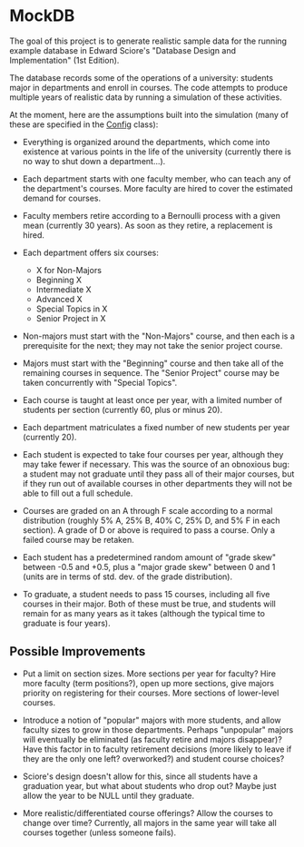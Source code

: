 MockDB
======

The goal of this project is to generate realistic sample data for the running example database in
Edward Sciore's "Database Design and Implementation" (1st Edition).

The database records some of the operations of a university: students major in departments and
enroll in courses. The code attempts to produce multiple years of realistic data by running a
simulation of these activities.

At the moment, here are the assumptions built into the simulation (many of these are specified in the
[Config](src/edu/depauw/csc480/mockdb/sim/Config.java) class):

* Everything is organized around the departments, which come into existence at various points
in the life of the university (currently there is no way to shut down a department...).

* Each department starts with one faculty member, who can teach any of the department's courses. More
faculty are hired to cover the estimated demand for courses.

* Faculty members retire according to a Bernoulli process with a given mean (currently 30 years). As
soon as they retire, a replacement is hired.

* Each department offers six courses:

    - X for Non-Majors
    - Beginning X
    - Intermediate X
    - Advanced X
    - Special Topics in X
    - Senior Project in X

* Non-majors must start with the "Non-Majors" course, and then each is a prerequisite for the next;
they may not take the senior project course.

* Majors must start with the "Beginning" course and then take all of the remaining courses in sequence.
The "Senior Project" course may be taken concurrently with "Special Topics".

* Each course is taught at least once per year, with a limited number of students per section (currently 60, plus or minus 20).

* Each department matriculates a fixed number of new students per year (currently 20).

* Each student is expected to take four courses per year, although they may take fewer if necessary. This
was the source of an obnoxious bug: a student may not graduate until they pass all of their major
courses, but if they run out of available courses in other departments they will not be able to fill out a
full schedule.

* Courses are graded on an A through F scale according to a normal distribution (roughly 5% A, 25% B, 40% C,
25% D, and 5% F in each section). A grade of D or above is required to pass a course. Only a failed course may be
retaken.

* Each student has a predetermined random amount of "grade skew" between -0.5 and +0.5, plus a "major grade skew"
between 0 and 1 (units are in terms of std. dev. of the grade distribution).

* To graduate, a student needs to pass 15 courses, including all five courses in their major. Both of these
must be true, and students will remain for as many years as it takes (although the typical time to graduate
is four years).

## Possible Improvements

* Put a limit on section sizes. More sections per year for faculty? Hire more faculty (term positions?),
open up more sections, give majors priority on registering for their courses. More sections of lower-level courses.

* Introduce a notion of "popular" majors with more students, and allow faculty sizes to grow in those departments.
Perhaps "unpopular" majors will eventually be eliminated (as faculty retire and majors disappear)? Have this
factor in to faculty retirement decisions (more likely to leave if they are the only one left? overworked?) and
student course choices?

* Sciore's design doesn't allow for this, since all students have a graduation year, but what about students who
drop out? Maybe just allow the year to be NULL until they graduate.

* More realistic/differentiated course offerings? Allow the courses to change over time? Currently, all majors in
the same year will take all courses together (unless someone fails).

